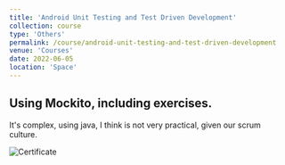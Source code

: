 ```yaml
---
title: 'Android Unit Testing and Test Driven Development'
collection: course
type: 'Others'
permalink: /course/android-unit-testing-and-test-driven-development
venue: 'Courses'
date: 2022-06-05
location: 'Space'
---
```


## Using Mockito, including exercises.

It's complex, using java, I think is not very practical, given our scrum culture.

![Certificate](https://udemy-certificate.s3.amazonaws.com/image/UC-d1ec01d8-d819-44cb-a371-4b932083a9d5.jpg?v=1640360200000)
